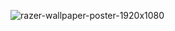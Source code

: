 ![razer-wallpaper-poster-1920x1080](https://user-images.githubusercontent.com/88939963/132957774-582a5bb7-866e-4437-95ee-2c9d72eb4e64.jpg)
